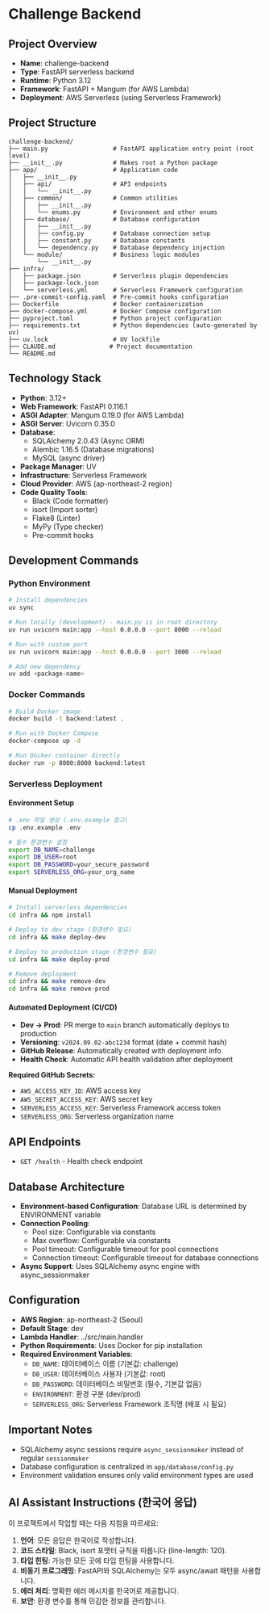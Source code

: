 # Challenge Backend

## Project Overview
- **Name**: challenge-backend
- **Type**: FastAPI serverless backend
- **Runtime**: Python 3.12
- **Framework**: FastAPI + Mangum (for AWS Lambda)
- **Deployment**: AWS Serverless (using Serverless Framework)

## Project Structure
```
challenge-backend/
├── main.py                  # FastAPI application entry point (root level)
├── __init__.py              # Makes root a Python package
├── app/                     # Application code
│   ├── __init__.py
│   ├── api/                 # API endpoints
│   │   └── __init__.py
│   ├── common/              # Common utilities
│   │   ├── __init__.py
│   │   └── enums.py         # Environment and other enums
│   ├── database/            # Database configuration
│   │   ├── __init__.py
│   │   ├── config.py        # Database connection setup
│   │   ├── constant.py      # Database constants
│   │   └── dependency.py    # Database dependency injection
│   └── module/              # Business logic modules
│       └── __init__.py
├── infra/
│   ├── package.json         # Serverless plugin dependencies
│   ├── package-lock.json
│   └── serverless.yml       # Serverless Framework configuration
├── .pre-commit-config.yaml  # Pre-commit hooks configuration
├── Dockerfile               # Docker containerization
├── docker-compose.yml       # Docker Compose configuration
├── pyproject.toml           # Python project configuration
├── requirements.txt         # Python dependencies (auto-generated by uv)
├── uv.lock                  # UV lockfile
├── CLAUDE.md               # Project documentation
└── README.md
```

## Technology Stack
- **Python**: 3.12+
- **Web Framework**: FastAPI 0.116.1
- **ASGI Adapter**: Mangum 0.19.0 (for AWS Lambda)
- **ASGI Server**: Uvicorn 0.35.0
- **Database**:
  - SQLAlchemy 2.0.43 (Async ORM)
  - Alembic 1.16.5 (Database migrations)
  - MySQL (async driver)
- **Package Manager**: UV
- **Infrastructure**: Serverless Framework
- **Cloud Provider**: AWS (ap-northeast-2 region)
- **Code Quality Tools**:
  - Black (Code formatter)
  - isort (Import sorter)
  - Flake8 (Linter)
  - MyPy (Type checker)
  - Pre-commit hooks

## Development Commands

### Python Environment
```bash
# Install dependencies
uv sync

# Run locally (development) - main.py is in root directory
uv run uvicorn main:app --host 0.0.0.0 --port 8000 --reload

# Run with custom port
uv run uvicorn main:app --host 0.0.0.0 --port 3000 --reload

# Add new dependency
uv add <package-name>
```

### Docker Commands
```bash
# Build Docker image
docker build -t backend:latest .

# Run with Docker Compose
docker-compose up -d

# Run Docker container directly
docker run -p 8000:8000 backend:latest
```

### Serverless Deployment

#### Environment Setup
```bash
# .env 파일 생성 (.env.example 참고)
cp .env.example .env

# 필수 환경변수 설정
export DB_NAME=challenge
export DB_USER=root
export DB_PASSWORD=your_secure_password
export SERVERLESS_ORG=your_org_name
```

#### Manual Deployment
```bash
# Install serverless dependencies
cd infra && npm install

# Deploy to dev stage (환경변수 필요)
cd infra && make deploy-dev

# Deploy to production stage (환경변수 필요)
cd infra && make deploy-prod

# Remove deployment
cd infra && make remove-dev
cd infra && make remove-prod
```

#### Automated Deployment (CI/CD)
- **Dev → Prod**: PR merge to `main` branch automatically deploys to production
- **Versioning**: `v2024.09.02-abc1234` format (date + commit hash)
- **GitHub Release**: Automatically created with deployment info
- **Health Check**: Automatic API health validation after deployment

**Required GitHub Secrets:**
- `AWS_ACCESS_KEY_ID`: AWS access key
- `AWS_SECRET_ACCESS_KEY`: AWS secret key
- `SERVERLESS_ACCESS_KEY`: Serverless Framework access token
- `SERVERLESS_ORG`: Serverless organization name

## API Endpoints
- `GET /health` - Health check endpoint

## Database Architecture
- **Environment-based Configuration**: Database URL is determined by ENVIRONMENT variable
- **Connection Pooling**:
  - Pool size: Configurable via constants
  - Max overflow: Configurable via constants
  - Pool timeout: Configurable timeout for pool connections
  - Connection timeout: Configurable timeout for database connections
- **Async Support**: Uses SQLAlchemy async engine with async_sessionmaker

## Configuration
- **AWS Region**: ap-northeast-2 (Seoul)
- **Default Stage**: dev
- **Lambda Handler**: ../src/main.handler
- **Python Requirements**: Uses Docker for pip installation
- **Required Environment Variables**:
  - `DB_NAME`: 데이터베이스 이름 (기본값: challenge)
  - `DB_USER`: 데이터베이스 사용자 (기본값: root)
  - `DB_PASSWORD`: 데이터베이스 비밀번호 (필수, 기본값 없음)
  - `ENVIRONMENT`: 환경 구분 (dev/prod)
  - `SERVERLESS_ORG`: Serverless Framework 조직명 (배포 시 필요)

## Important Notes
- SQLAlchemy async sessions require `async_sessionmaker` instead of regular `sessionmaker`
- Database configuration is centralized in `app/database/config.py`
- Environment validation ensures only valid environment types are used

## AI Assistant Instructions (한국어 응답)
이 프로젝트에서 작업할 때는 다음 지침을 따르세요:
1. **언어**: 모든 응답은 한국어로 작성합니다.
2. **코드 스타일**: Black, isort 포맷터 규칙을 따릅니다 (line-length: 120).
3. **타입 힌팅**: 가능한 모든 곳에 타입 힌팅을 사용합니다.
4. **비동기 프로그래밍**: FastAPI와 SQLAlchemy는 모두 async/await 패턴을 사용합니다.
5. **에러 처리**: 명확한 에러 메시지를 한국어로 제공합니다.
6. **보안**: 환경 변수를 통해 민감한 정보를 관리합니다.
